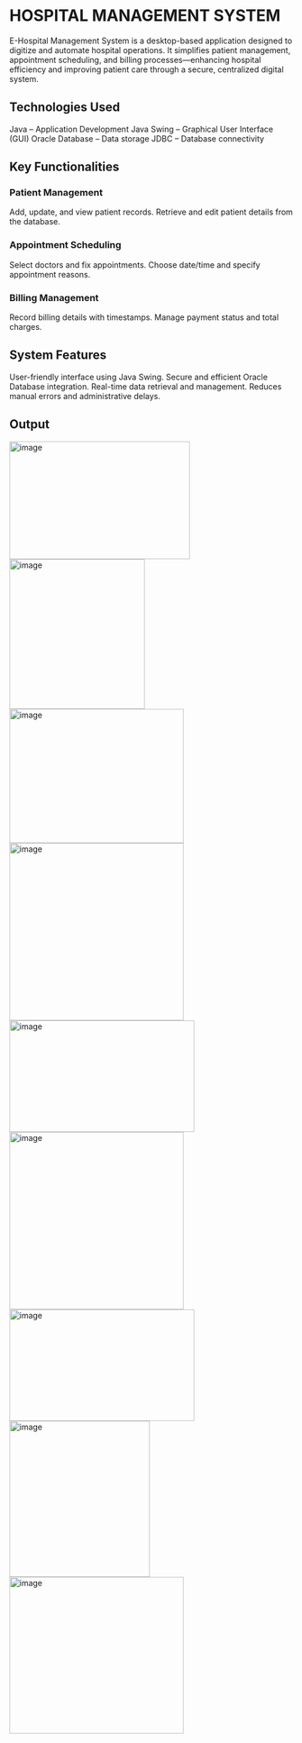 # HOSPITAL MANAGEMENT SYSTEM
E-Hospital Management System is a desktop-based application designed to digitize and automate hospital operations. It simplifies patient management, appointment scheduling, and billing processes—enhancing hospital efficiency and improving patient care through a secure, centralized digital system.
## Technologies Used
Java – Application Development
Java Swing – Graphical User Interface (GUI)
Oracle Database – Data storage
JDBC – Database connectivity
## Key Functionalities
### Patient Management
Add, update, and view patient records.
Retrieve and edit patient details from the database.
### Appointment Scheduling
Select doctors and fix appointments.
Choose date/time and specify appointment reasons.
### Billing Management
Record billing details with timestamps.
Manage payment status and total charges.
## System Features
User-friendly interface using Java Swing.
Secure and efficient Oracle Database integration.
Real-time data retrieval and management.
Reduces manual errors and administrative delays.
## Output
<img width="320" height="209" alt="image" src="https://github.com/user-attachments/assets/906110d5-e3e2-4853-9211-9f99b004b5ae" />
<img width="240" height="266" alt="image" src="https://github.com/user-attachments/assets/d5897139-567e-4bf0-8c47-98b08fe969c0" />
<img width="309" height="238" alt="image" src="https://github.com/user-attachments/assets/c3357bda-6a13-4585-9abf-7b8bbd744745" />
<img width="309" height="315" alt="image" src="https://github.com/user-attachments/assets/aa555406-fc24-4615-a0c8-3008d93d7d4d" />
<img width="328" height="198" alt="image" src="https://github.com/user-attachments/assets/ce406b23-13b1-4728-ad2d-41d16d6576fe" />
<img width="309" height="315" alt="image" src="https://github.com/user-attachments/assets/21405224-42c4-4c6b-af97-07c932501707" />
<img width="328" height="198" alt="image" src="https://github.com/user-attachments/assets/823c6bf7-5996-4186-8f57-876bd2eea4bb" />
<img width="249" height="277" alt="image" src="https://github.com/user-attachments/assets/991f1b0f-82ed-4a0c-a9cc-37d3a13a178e" />
<img width="309" height="278" alt="image" src="https://github.com/user-attachments/assets/d14f220a-7bac-4297-a547-9c94fadb4669" />









